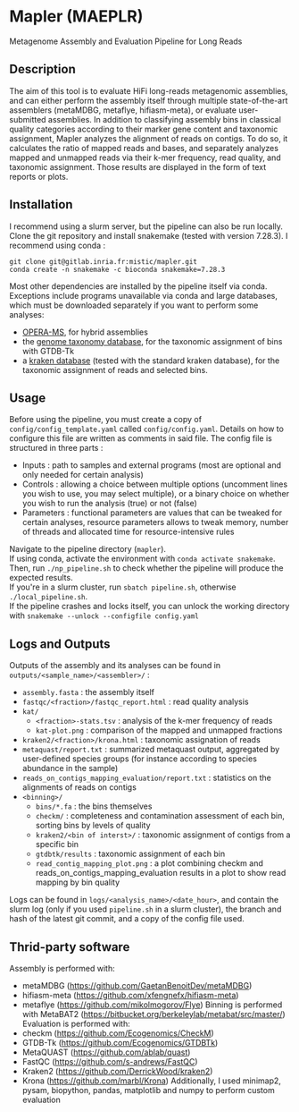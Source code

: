 # Mapler (MAEPLR)
Metagenome Assembly and Evaluation Pipeline for Long Reads


## Description
The aim of this tool is to evaluate HiFi long-reads metagenomic assemblies, and can either perform the assembly itself through multiple state-of-the-art assemblers (metaMDBG, metaflye, hifiasm-meta), or evaluate user-submitted assemblies. In addition to classifying assembly bins in classical quality categories according to their marker gene content and taxonomic assignment, Mapler analyzes the alignment of reads on contigs. To do so, it calculates the ratio of mapped reads and bases, and separately analyzes mapped and unmapped reads via their k-mer frequency, read quality, and taxonomic assignment. Those results are displayed in the form of text reports or plots.


## Installation
I recommend using a slurm server, but the pipeline can also be run locally.
Clone the git repository and install snakemake (tested with version 7.28.3). I recommend using conda :
```
git clone git@gitlab.inria.fr:mistic/mapler.git
conda create -n snakemake -c bioconda snakemake=7.28.3
```
Most other dependencies are installed by the pipeline itself via conda. Exceptions include programs unavailable via conda and large databases, which must be downloaded separately if you want to perform some analyses:
- [OPERA-MS](https://github.com/CSB5/OPERA-MS), for hybrid assemblies
- the [genome taxonomy database](https://gtdb.ecogenomic.org/), for the taxonomic assignment of bins with GTDB-Tk
- a [kraken database](https://benlangmead.github.io/aws-indexes/k2) (tested with the standard kraken database), for the taxonomic assignment of reads and selected bins.


## Usage
Before using the pipeline, you must create a copy of `config/config_template.yaml` called `config/config.yaml`.
Details on how to configure this file are written as comments in said file. The config file is structured in three parts :
- Inputs : path to samples and external programs (most are optional and only needed for certain analysis)
- Controls : allowing a choice between multiple options (uncomment lines you wish to use, you may select multiple), or a binary choice on whether you wish to run the analysis (true) or not (false)
- Parameters : functional parameters are values that can be tweaked for certain analyses, resource parameters allows to tweak memory, number of threads and allocated time for resource-intensive rules


Navigate to the pipeline directory (`mapler`).   
If using conda, activate the environment with `conda activate snakemake`.   
Then, run `./np_pipeline.sh` to check whether the pipeline will produce the expected results.   
If you're in a slurm cluster, run `sbatch pipeline.sh`, otherwise `./local_pipeline.sh`.   
If the pipeline crashes and locks itself, you can unlock the working directory with `snakemake --unlock --configfile config.yaml`


## Logs and Outputs
Outputs of the assembly and its analyses can be found in `outputs/<sample_name>/<assembler>/` :
- `assembly.fasta` : the assembly itself
- `fastqc/<fraction>/fastqc_report.html` : read quality analysis
- `kat/`
   - `<fraction>-stats.tsv` : analysis of the k-mer frequency of reads
   - `kat-plot.png` : comparison of the mapped and unmapped fractions
- `kraken2/<fraction>/krona.html` : taxonomic assignation of reads
- `metaquast/report.txt` : summarized metaquast output, aggregated by user-defined species groups (for instance according to species abundance in the sample)
- `reads_on_contigs_mapping_evaluation/report.txt` : statistics on the alignments of reads on contigs
- `<binning>/`
   - `bins/*.fa` : the bins themselves
   - `checkm/` : completeness and contamination assessment of each bin, sorting bins by levels of quality
   - `kraken2/<bin of interst>/` : taxonomic assignment of contigs from a specific bin
   - `gtdbtk/results` : taxonomic assignment of each bin
   - `read_contig_mapping_plot.png` : a plot combining checkm and reads_on_contigs_mapping_evaluation results in a plot to show read mapping by bin quality


Logs can be found in `logs/<analysis_name>/<date_hour>`, and contain the slurm log (only if you used `pipeline.sh` in a slurm cluster), the branch and hash of the latest git commit, and a copy of the config file used.
   
## Thrid-party software
Assembly is performed with:
- metaMDBG (https://github.com/GaetanBenoitDev/metaMDBG)
- hifiasm-meta (https://github.com/xfengnefx/hifiasm-meta)
- metaflye (https://github.com/mikolmogorov/Flye)
Binning is performed with MetaBAT2 (https://bitbucket.org/berkeleylab/metabat/src/master/)
Evaluation is performed with:
- checkm (https://github.com/Ecogenomics/CheckM)
- GTDB-Tk (https://github.com/Ecogenomics/GTDBTk)
- MetaQUAST (https://github.com/ablab/quast)
- FastQC (https://github.com/s-andrews/FastQC)
- Kraken2 (https://github.com/DerrickWood/kraken2)
- Krona (https://github.com/marbl/Krona)
Additionally, I used minimap2, pysam, biopython, pandas, matplotlib and numpy to perform custom evaluation



